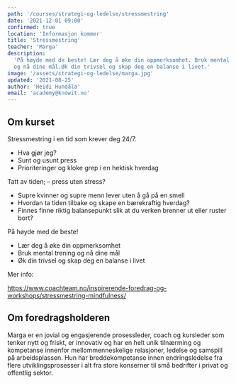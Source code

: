 ```yaml
---
path: '/courses/strategi-og-ledelse/stressmestring'
date: '2021-12-01 09:00'
confirmed: true
location: 'Informasjon kommer'
title: 'Stressmestring'
teacher: 'Marga'
description:
  'På høyde med de beste! Lær deg å øke din oppmerksomhet. Bruk mental trening
  og nå dine mål.Øk din trivsel og skap deg en balanse i livet.'
image: '/assets/strategi-og-ledelse/marga.jpg'
updated: '2021-08-25'
author: 'Heidi Hundåla'
email: 'academy@knowit.no'
---
```


## Om kurset

Stressmestring i en tid som krever deg 24/7.

- Hva gjør jeg?
- Sunt og usunt press
- Prioriteringer og kloke grep i en hektisk hverdag

Tatt av tiden; – press uten stress?

- Supre kvinner og supre menn lever uten å gå på en smell
- Hvordan ta tiden tilbake og skape en bærekraftig hverdag?
- Finnes finne riktig balansepunkt slik at du verken brenner ut eller ruster
  bort?

På høyde med de beste!

- Lær deg å øke din oppmerksomhet
- Bruk mental trening og nå dine mål
- Øk din trivsel og skap deg en balanse i livet

Mer info:

https://www.coachteam.no/inspirerende-foredrag-og-workshops/stressmestring-mindfulness/

## Om foredragsholderen

Marga er en jovial og engasjerende prosessleder, coach og kursleder som tenker
nytt og friskt, er innovativ og har en helt unik tilnærming og kompetanse
innenfor mellommenneskelige relasjoner, ledelse og samspill på arbeidsplassen.
Hun har breddekompetanse innen endringsledelse fra flere utviklingsprosesser i
alt fra store konserner til små bedrifter i privat og offentlig sektor.
